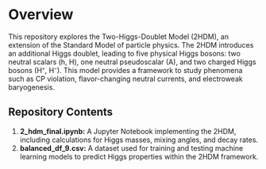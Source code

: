 <h1>Overview</h1>

<p>This repository explores the Two-Higgs-Doublet Model (2HDM), an extension of the Standard Model of particle physics. The 2HDM introduces an additional Higgs doublet, leading to five physical Higgs bosons: two neutral scalars (h, H), one neutral pseudoscalar (A), and two charged Higgs bosons (H⁺, H⁻). This model provides a framework to study phenomena such as CP violation, flavor-changing neutral currents, and electroweak baryogenesis.</p>

<h2>Repository Contents</h2>
<ol>
  <li><strong>2_hdm_final.ipynb:</strong> A Jupyter Notebook implementing the 2HDM, including calculations for Higgs masses, mixing angles, and decay rates.</li>
  <li><strong>balanced_df_9.csv:</strong> A dataset used for training and testing machine learning models to predict Higgs properties within the 2HDM framework.</li>
</ol>
